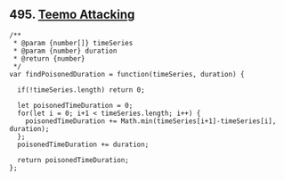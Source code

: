 ## 495. [Teemo Attacking](https://leetcode.com/problems/teemo-attacking/)

```
/**
 * @param {number[]} timeSeries
 * @param {number} duration
 * @return {number}
 */
var findPoisonedDuration = function(timeSeries, duration) {
  
  if(!timeSeries.length) return 0;
  
  let poisonedTimeDuration = 0;
  for(let i = 0; i+1 < timeSeries.length; i++) {
    poisonedTimeDuration += Math.min(timeSeries[i+1]-timeSeries[i], duration);
  };
  poisonedTimeDuration += duration;
    
  return poisonedTimeDuration;
};
```
